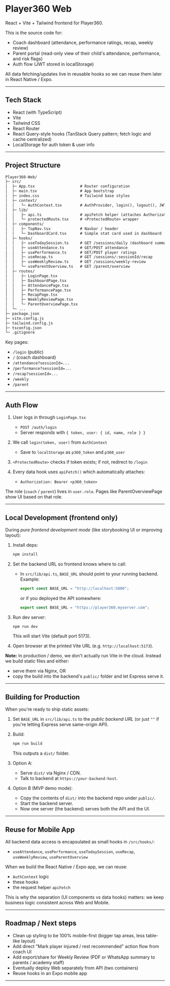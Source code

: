 # Player360 Web

React + Vite + Tailwind frontend for Player360.

This is the source code for:

* Coach dashboard (attendance, performance ratings, recap, weekly review)
* Parent portal (read-only view of their child's attendance, performance, and risk flags)
* Auth flow (JWT stored in localStorage)

All data fetching/updates live in reusable hooks so we can reuse them later in React Native / Expo.

---

## Tech Stack

* React (with TypeScript)
* Vite
* Tailwind CSS
* React Router
* React Query-style hooks (TanStack Query pattern; fetch logic and cache centralized)
* LocalStorage for auth token & user info

---

## Project Structure

```txt
Player360-Web/
├─ src/
│  ├─ App.tsx                    # Router configuration
│  ├─ main.tsx                   # App bootstrap
│  ├─ index.css                  # Tailwind base styles
│  ├─ context/
│  │   └─ AuthContext.tsx        # AuthProvider, login(), logout(), JWT storage
│  ├─ lib/
│  │   ├─ api.ts                 # apiFetch helper (attaches Authorization header)
│  │   └─ protectedRoute.tsx     # <ProtectedRoute> wrapper
│  ├─ components/
│  │   ├─ TopNav.tsx             # Navbar / header
│  │   └─ DashboardCard.tsx      # Simple stat card used in dashboard
│  ├─ hooks/
│  │   ├─ useTodaySession.ts     # GET /sessions/daily (dashboard summary)
│  │   ├─ useAttendance.ts       # GET/POST attendance
│  │   ├─ usePerformance.ts      # GET/POST player ratings
│  │   ├─ useRecap.ts            # GET /sessions/:sessionId/recap
│  │   ├─ useWeeklyReview.ts     # GET /sessions/weekly-review
│  │   └─ useParentOverview.ts   # GET /parent/overview
│  ├─ routes/
│  │   ├─ LoginPage.tsx
│  │   ├─ DashboardPage.tsx
│  │   ├─ AttendancePage.tsx
│  │   ├─ PerformancePage.tsx
│  │   ├─ RecapPage.tsx
│  │   ├─ WeeklyReviewPage.tsx
│  │   └─ ParentOverviewPage.tsx
│  └─ ...
├─ package.json
├─ vite.config.js
├─ tailwind.config.js
├─ tsconfig.json
└─ .gitignore
```

Key pages:

* `/login` (public)
* `/` (coach dashboard)
* `/attendance?sessionId=...`
* `/performance?sessionId=...`
* `/recap?sessionId=...`
* `/weekly`
* `/parent`

---

## Auth Flow

1. User logs in through `LoginPage.tsx`

   * `POST /auth/login`
   * Server responds with `{ token, user: { id, name, role } }`
2. We call `login(token, user)` from `AuthContext`

   * Save to `localStorage` as `p360_token` and `p360_user`
3. `<ProtectedRoute>` checks if token exists; if not, redirect to `/login`
4. Every data hook uses `apiFetch()` which automatically attaches:

   * `Authorization: Bearer <p360_token>`

The role (`coach` / `parent`) lives in `user.role`.
Pages like ParentOverviewPage show UI based on that role.

---

## Local Development (frontend only)

During *pure frontend development mode* (like storybooking UI or improving layout):

1. Install deps:

   ```bash
   npm install
   ```

2. Set the backend URL so frontend knows where to call:

   * In `src/lib/api.ts`, `BASE_URL` should point to your running backend.
     Example:

     ```ts
     export const BASE_URL = "http://localhost:5000";
     ```

     or if you deployed the API somewhere:

     ```ts
     export const BASE_URL = "https://player360.myserver.com";
     ```

3. Run dev server:

   ```bash
   npm run dev
   ```

   This will start Vite (default port 5173).

4. Open browser at the printed Vite URL (e.g. `http://localhost:5173`).

**Note:** In production / demo, we don't actually run Vite in the cloud.
Instead we build static files and either:

* serve them via Nginx, OR
* copy the build into the backend's `public/` folder and let Express serve it.

---

## Building for Production

When you're ready to ship static assets:

1. Set `BASE_URL` in `src/lib/api.ts` to the *public backend URL* (or just `""` if you're letting Express serve same-origin API).

2. Build:

   ```bash
   npm run build
   ```

   This outputs a `dist/` folder.

3. Option A:

   * Serve `dist/` via Nginx / CDN.
   * Talk to backend at `https://your-backend-host`.

4. Option B (MVP demo mode):

   * Copy the contents of `dist/` into the backend repo under `public/`.
   * Start the backend server.
   * Now one server (the backend) serves both the API and the UI.

---

## Reuse for Mobile App

All backend data access is encapsulated as small hooks in `/src/hooks/`:

* `useAttendance`, `usePerformance`, `useTodaySession`, `useRecap`, `useWeeklyReview`, `useParentOverview`

When we build the React Native / Expo app, we can reuse:

* `AuthContext` logic
* these hooks
* the request helper `apiFetch`

This is why the separation (UI components vs data hooks) matters: we keep business logic consistent across Web and Mobile.

---

## Roadmap / Next steps

* Clean up styling to be 100% mobile-first (bigger tap areas, less table-like layout)
* Add direct "Mark player injured / rest recommended" action flow from coach UI
* Add export/share for Weekly Review (PDF or WhatsApp summary to parents / academy staff)
* Eventually deploy Web separately from API (two containers)
* Reuse hooks in an Expo mobile app

---
